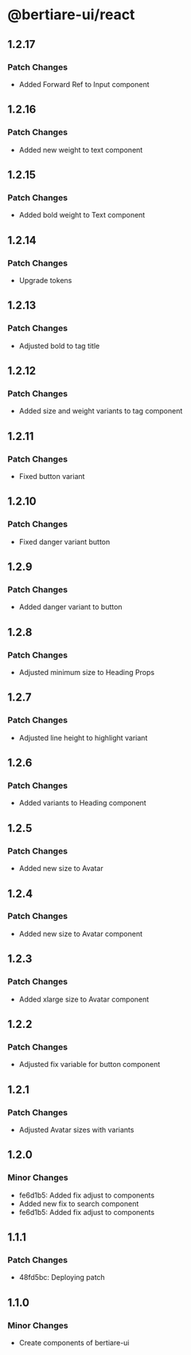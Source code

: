 # @bertiare-ui/react

## 1.2.17

### Patch Changes

- Added Forward Ref to Input component

## 1.2.16

### Patch Changes

- Added new weight to text component

## 1.2.15

### Patch Changes

- Added bold weight to Text component

## 1.2.14

### Patch Changes

- Upgrade tokens

## 1.2.13

### Patch Changes

- Adjusted bold to tag title

## 1.2.12

### Patch Changes

- Added size and weight variants to tag component

## 1.2.11

### Patch Changes

- Fixed button variant

## 1.2.10

### Patch Changes

- Fixed danger variant button

## 1.2.9

### Patch Changes

- Added danger variant to button

## 1.2.8

### Patch Changes

- Adjusted minimum size to Heading Props

## 1.2.7

### Patch Changes

- Adjusted line height to highlight variant

## 1.2.6

### Patch Changes

- Added variants to Heading component

## 1.2.5

### Patch Changes

- Added new size to Avatar

## 1.2.4

### Patch Changes

- Added new size to Avatar component

## 1.2.3

### Patch Changes

- Added xlarge size to Avatar component

## 1.2.2

### Patch Changes

- Adjusted fix variable for button component

## 1.2.1

### Patch Changes

- Adjusted Avatar sizes with variants

## 1.2.0

### Minor Changes

- fe6d1b5: Added fix adjust to components
- Added new fix to search component
- fe6d1b5: Added fix adjust to components

## 1.1.1

### Patch Changes

- 48fd5bc: Deploying patch

## 1.1.0

### Minor Changes

- Create components of bertiare-ui
